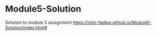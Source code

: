 # Module5-Solution
Solution to module 5 assignment
https://john-fadipe.github.io/Module5-Solution/index.html#
